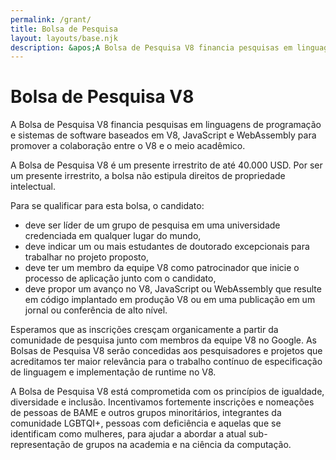 ```yaml
---
permalink: /grant/
title: Bolsa de Pesquisa
layout: layouts/base.njk
description: &apos;A Bolsa de Pesquisa V8 financia pesquisas em linguagens de programação e sistemas de software baseados em V8, JavaScript e WebAssembly.&apos;
---
```

# Bolsa de Pesquisa V8

A Bolsa de Pesquisa V8 financia pesquisas em linguagens de programação e sistemas de software baseados em V8, JavaScript e WebAssembly para promover a colaboração entre o V8 e o meio acadêmico.

A Bolsa de Pesquisa V8 é um presente irrestrito de até 40.000 USD. Por ser um presente irrestrito, a bolsa não estipula direitos de propriedade intelectual.

Para se qualificar para esta bolsa, o candidato:

- deve ser líder de um grupo de pesquisa em uma universidade credenciada em qualquer lugar do mundo,
- deve indicar um ou mais estudantes de doutorado excepcionais para trabalhar no projeto proposto,
- deve ter um membro da equipe V8 como patrocinador que inicie o processo de aplicação junto com o candidato,
- deve propor um avanço no V8, JavaScript ou WebAssembly que resulte em código implantado em produção V8 ou em uma publicação em um jornal ou conferência de alto nível.

Esperamos que as inscrições cresçam organicamente a partir da comunidade de pesquisa junto com membros da equipe V8 no Google. As Bolsas de Pesquisa V8 serão concedidas aos pesquisadores e projetos que acreditamos ter maior relevância para o trabalho contínuo de especificação de linguagem e implementação de runtime no V8.

A Bolsa de Pesquisa V8 está comprometida com os princípios de igualdade, diversidade e inclusão. Incentivamos fortemente inscrições e nomeações de pessoas de BAME e outros grupos minoritários, integrantes da comunidade LGBTQI+, pessoas com deficiência e aquelas que se identificam como mulheres, para ajudar a abordar a atual sub-representação de grupos na academia e na ciência da computação.
